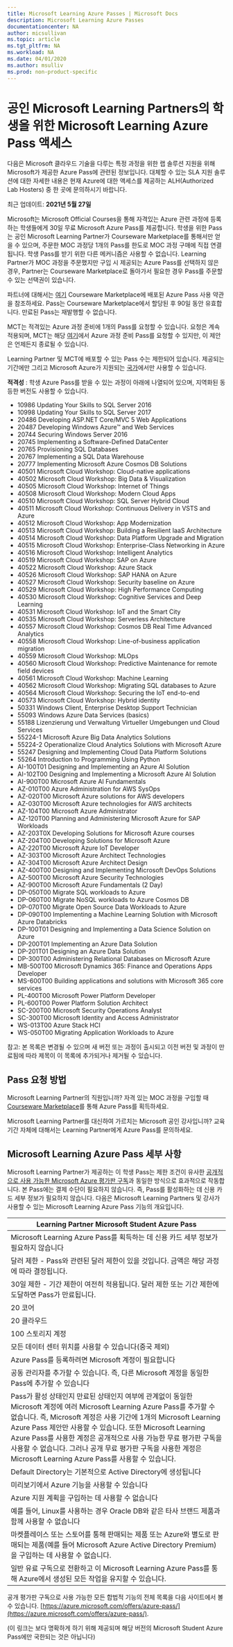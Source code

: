 ```yaml
---
title: Microsoft Learning Azure Passes | Microsoft Docs
description: Microsoft Learning Azure Passes
documentationcenter: NA
author: micsullivan
ms.topic: article
ms.tgt_pltfrm: NA
ms.workload: NA
ms.date: 04/01/2020
ms.author: msulliv
ms.prod: non-product-specific
---
```


# 공인 Microsoft Learning Partners의 학생을 위한 Microsoft Learning Azure Pass 액세스

<div>다음은 Microsoft 클라우드 기술을 다루는 특정 과정을 위한 랩 솔루션 지원을 위해 Microsoft가 제공한 Azure Pass에 관련된 정보입니다.  대체할 수 있는 SLA 지원 솔루션에 대한 자세한 내용은 현재 Azure에 대한 액세스를 제공하는 ALH(Authorized Lab Hosters) 중 한 곳에 문의하시기 바랍니다.</div>

최근 업데이트: **2021년 5월 27일**

Microsoft는 Microsoft Official Courses을 통해 자격있는 Azure 관련 과정에 등록하는 학생들에게 30일 무료 Microsoft Azure Pass를 제공합니다. 학생을 위한 Pass는 공인 Microsoft Learning Partner가 Courseware Marketplace를 통해서만 얻을 수 있으며, 주문한 MOC 과정당 1개의 Pass를 한도로 MOC 과정 구매에 직접 연결됩니다. 학생 Pass를 받기 위한 다른 메커니즘은 사용할 수 없습니다. Learning Partner가 MOC 과정을 주문했지만 구입 시 제공되는 Azure Pass를 선택하지 않은 경우, Partner는 Courseware Marketplace로 돌아가서 필요한 경우 Pass를 주문할 수 있는 선택권이 있습니다.

파트너에 대해서는 [여기](https://shop.courseware-marketplace.com/shop/en-GB/Content/TermsAndConditions) Courseware Marketplace에 배포된 Azure Pass 사용 약관을 참조하세요. Pass는 Courseware Marketplace에서 할당된 후 90일 동안 유효합니다. 만료된 Pass는 재발행할 수 없습니다.

MCT는 적격있는 Azure 과정 준비에 1개의 Pass를 요청할 수 있습니다. 요청은 계속 적용되며, MCT는 해당 [여기](https://vouchers.cloudapp.net/AzurePass/)에서 Azure 과정 준비 Pass를 요청할 수 있지만, 이 제안은 언제든지 종료될 수 있습니다.

Learning Partner 및 MCT에 배포할 수 있는 Pass 수는 제한되어 있습니다. 제공되는 기간에만 그리고 Microsoft Azure가 지원되는 [국가](https://www.windowsazure.com/pricing/faq/)에서만 사용할 수 있습니다.

**적격성** : 학생 Azure Pass를 받을 수 있는 과정이 아래에 나열되어 있으며, 지역화된 동등한 버전도 사용할 수 있습니다.

- 10986 Updating Your Skills to SQL Server 2016
- 10998 Updating Your Skills to SQL Server 2017
- 20486 Developing ASP.NET Core/MVC 5 Web Applications
- 20487 Developing Windows Azure™ and Web Services
- 20744 Securing Windows Server 2016
- 20745 Implementing a Software-Defined DataCenter
- 20765 Provisioning SQL Databases
- 20767 Implementing a SQL Data Warehouse
- 20777 Implementing Microsoft Azure Cosmos DB Solutions
- 40501 Microsoft Cloud Workshop: Cloud-native applications
- 40502 Microsoft Cloud Workshop: Big Data & Visualization
- 40505 Microsoft Cloud Workshop: Internet of Things
- 40508 Microsoft Cloud Workshop: Modern Cloud Apps
- 40510 Microsoft Cloud Workshop: SQL Server Hybrid Cloud
- 40511 Microsoft Cloud Workshop: Continuous Delivery in VSTS and Azure
- 40512 Microsoft Cloud Workshop: App Modernization
- 40513 Microsoft Cloud Workshop: Building a Resilient IaaS Architecture
- 40514 Microsoft Cloud Workshop: Data Platform Upgrade and Migration
- 40515 Microsoft Cloud Workshop: Enterprise-Class Networking in Azure
- 40516 Microsoft Cloud Workshop: Intelligent Analytics
- 40519 Microsoft Cloud Workshop: SAP on Azure
- 40522 Microsoft Cloud Workshop: Azure Stack
- 40526 Microsoft Cloud Workshop: SAP HANA on Azure
- 40527 Microsoft Cloud Workshop: Security baseline on Azure
- 40529 Microsoft Cloud Workshop: High Performance Computing
- 40530 Microsoft Cloud Workshop: Cognitive Services and Deep Learning
- 40531 Microsoft Cloud Workshop: IoT and the Smart City
- 40535 Microsoft Cloud Workshop: Serverless Architecture
- 40557 Microsoft Cloud Workshop: Cosmos DB Real Time Advanced Analytics
- 40558 Microsoft Cloud Workshop: Line-of-business application migration
- 40559 Microsoft Cloud Workshop: MLOps
- 40560 Microsoft Cloud Workshop: Predictive Maintenance for remote field devices
- 40561 Microsoft Cloud Workshop: Machine Learning
- 40562 Microsoft Cloud Workshop: Migrating SQL databases to Azure
- 40564 Microsoft Cloud Workshop: Securing the IoT end-to-end
- 40573 Microsoft Cloud Workshop: Hybrid identity
- 50331 Windows Client, Enterprise Desktop Support Technician
- 55093 Windows Azure Data Services (basics)
- 55188 Lizenzierung und Verwaltung Virtueller Umgebungen und Cloud Services
- 55224-1 Microsoft Azure Big Data Analytics Solutions
- 55224-2 Operationalize Cloud Analytics Solutions with Microsoft Azure
- 55247 Designing and Implementing Cloud Data Platform Solutions
- 55264 Introduction to Programming Using Python
- AI-100T01 Designing and Implementing an Azure AI Solution
- AI-102T00 Designing and Implementing a Microsoft Azure AI Solution
- AI-900T00 Microsoft Azure AI Fundamentals
- AZ-010T00 Azure Administration for AWS SysOps
- AZ-020T00 Microsoft Azure solutions for AWS developers
- AZ-030T00 Microsoft Azure technologies for AWS architects
- AZ-104T00 Microsoft Azure Administrator
- AZ-120T00 Planning and Administering Microsoft Azure for SAP Workloads
- AZ-203T0X Developing Solutions for Microsoft Azure courses
- AZ-204T00 Developing Solutions for Microsoft Azure
- AZ-220T00 Microsoft Azure IoT Developer
- AZ-303T00 Microsoft Azure Architect Technologies
- AZ-304T00 Microsoft Azure Architect Design
- AZ-400T00 Designing and Implementing Microsoft DevOps Solutions
- AZ-500T00 Microsoft Azure Security Technologies
- AZ-900T00 Microsoft Azure Fundamentals (2 Day)
- DP-050T00 Migrate SQL workloads to Azure
- DP-060T00 Migrate NoSQL workloads to Azure Cosmos DB
- DP-070T00 Migrate Open Source Data Workloads to Azure
- DP-090T00 Implementing a Machine Learning Solution with Microsoft Azure Databricks
- DP-100T01 Designing and Implementing a Data Science Solution on Azure
- DP-200T01 Implementing an Azure Data Solution
- DP-201T01 Designing an Azure Data Solution
- DP-300T00 Administering Relational Databases on Microsoft Azure
- MB-500T00 Microsoft Dynamics 365: Finance and Operations Apps Developer
- MS-600T00 Building applications and solutions with Microsoft 365 core services
- PL-400T00 Microsoft Power Platform Developer
- PL-600T00 Power Platform Solution Architect
- SC-200T00 Microsoft Security Operations Analyst
- SC-300T00 Microsoft Identity and Access Administrator
- WS-013T00 Azure Stack HCI
- WS-050T00 Migrating Application Workloads to Azure

참고: 본 목록은 변경될 수 있으며 새 버전 또는 과정이 출시되고 이전 버전 및 과정이 만료됨에 따라 제목이 이 목록에 추가되거나 제거될 수 있습니다.

## Pass 요청 방법

Microsoft Learning Partner의 직원입니까? 자격 있는 MOC 과정을 구입할 때 [Courseware Marketplace](https://shop.courseware-marketplace.com/)를 통해 Azure Pass를 획득하세요.

Microsoft Learning Partner를 대신하여 가르치는 Microsoft 공인 강사입니까? 교육 기간 자체에 대해서는 Learning Partner에게 Azure Pass를 문의하세요.

## Microsoft Learning Azure Pass 세부 사항

Microsoft Learning Partner가 제공하는 이 학생 Pass는 제한 조건이 유사한 [공개적으로 사용 가능한 Microsoft Azure 평가판 구독](https://azure.microsoft.com/pricing/free-trial/)과 동일한 방식으로 효과적으로 작동합니다. 본 Pass에는 결제 수단이 필요하지 않습니다. 즉, Pass를 활성화하는 데 신용 카드 세부 정보가 필요하지 않습니다. 다음은 Microsoft Learning Partners 및 강사가 사용할 수 있는 Microsoft Learning Azure Pass 기능의 개요입니다.

| Learning Partner Microsoft Student Azure Pass |
| --- |
| Microsoft Learning Azure Pass를 획득하는 데 신용 카드 세부 정보가 필요하지 않습니다 |
| 달러 제한 - Pass와 관련된 달러 제한이 있을 것입니다. 금액은 해당 과정에 따라 결정됩니다. |
| 30일 제한 - 기간 제한이 여전히 적용됩니다. 달러 제한 또는 기간 제한에 도달하면 Pass가 만료됩니다. |
| 20 코어 |
| 20 클라우드 |
| 100 스토리지 계정 |
| 모든 데이터 센터 위치를 사용할 수 있습니다(중국 제외) |
| Azure Pass를 등록하려면 Microsoft 계정이 필요합니다 |
| 공동 관리자를 추가할 수 있습니다. 즉, 다른 Microsoft 계정을 동일한 Pass에 추가할 수 있습니다 |
| Pass가 활성 상태인지 만료된 상태인지 여부에 관계없이 동일한 Microsoft 계정에 여러 Microsoft Learning Azure Pass를 추가할 수 없습니다. 즉, Microsoft 계정은 사용 기간에 1개의 Microsoft Learning Azure Pass 제안만 사용할 수 있습니다. 또한 Microsoft Learning Azure Pass를 사용한 계정은 공개적으로 사용 가능한 무료 평가판 구독을 사용할 수 없습니다. 그러나 공개 무료 평가판 구독을 사용한 계정은 Microsoft Learning Azure Pass를 사용할 수 있습니다. |
| Default Directory는 기본적으로 Active Directory에 생성됩니다 |
| 미리보기에서 Azure 기능을 사용할 수 있습니다 |
| Azure 지원 계획을 구입하는 데 사용할 수 없습니다 |
| 예를 들어, Linux를 사용하는 경우 Oracle DB와 같은 타사 브랜드 제품과 함께 사용할 수 없습니다 |
| 마켓플레이스 또는 스토어를 통해 판매되는 제품 또는 Azure와 별도로 판매되는 제품(예를 들어 Microsoft Azure Active Directory Premium)을 구입하는 데 사용할 수 없습니다. |
| 일반 유료 구독으로 전환하고 이 Microsoft Learning Azure Pass를 통해 Azure에서 생성된 모든 작업을 유지할 수 있습니다. |

공개 평가판 구독으로 사용 가능한 모든 합법적 기능의 전체 목록을 다음 사이트에서 볼 수 있습니다. [https://azure.microsoft.com/offers/azure-pass/](https://azure.microsoft.com/offers/azure-pass/).

(이 링크는 보다 명확하게 하기 위해 제공되며 해당 버전의 Microsoft Student Azure Pass에만 국한되는 것은 아닙니다)
